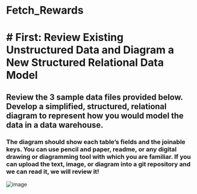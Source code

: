 # Fetch_Rewards

# ****# First: Review Existing Unstructured Data and Diagram a New Structured Relational Data Model****
## Review the 3 sample data files provided below. Develop a simplified, structured, relational diagram to represent how you would model the data in a data warehouse.
 ### The diagram should show each table’s fields and the joinable keys. You can use pencil and paper, readme, or any digital drawing or diagramming tool with which you are familiar. If you can upload the text, image, or diagram into a git repository and we can read it, we will review it!

![image](https://github.com/rabbani97/Fetch_Rewards/assets/126127485/5d843a2a-c215-4e56-9eb6-809713e13428)
